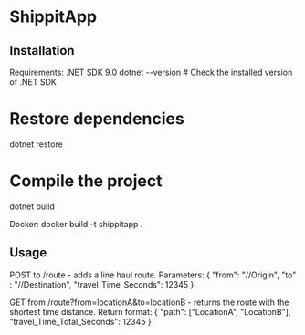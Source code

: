 # ShippitApp

## Installation

Requirements: .NET SDK 9.0
dotnet --version  # Check the installed version of .NET SDK

# Restore dependencies
dotnet restore

# Compile the project
dotnet build

Docker:
docker build -t shippitapp .

## Usage

POST to /route - adds a line haul route.
Parameters:
{
	"from": "//Origin",
	"to"  :	"//Destination",
	"travel_Time_Seconds": 12345
}

GET from /route?from=locationA&to=locationB - returns the route with the shortest time distance.
Return format:
{
	"path": ["LocationA", "LocationB"],
	"travel_Time_Total_Seconds": 12345
}